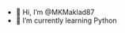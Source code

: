 - 👋 Hi, I’m @MKMaklad87
- 🌱 I’m currently learning Python


<!---
MKMaklad87/MKMaklad87 is a ✨ special ✨ repository because its `README.md` (this file) appears on your GitHub profile.
You can click the Preview link to take a look at your changes.
--->
